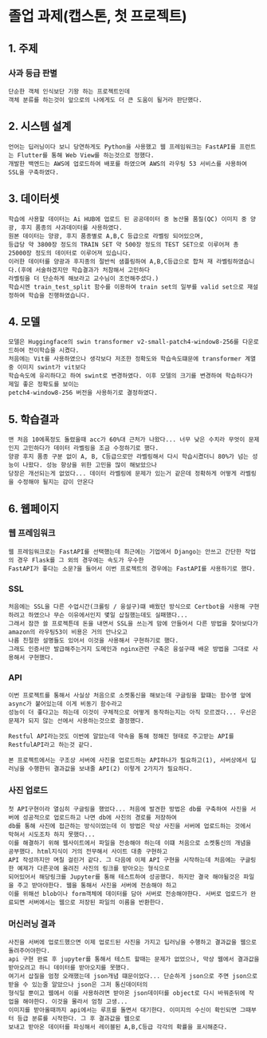 # **졸업 과제(캡스톤,  첫 프로젝트)**

## **1. 주제**
### **사과 등급 판별**
  
    단순한 객체 인식보단 기왕 하는 프로젝트인데
    객체 분류를 하는것이 앞으로의 나에게도 더 큰 도움이 될거라 판단했다.
    
  
## **2. 시스템 설계**

    언어는 딥러닝이다 보니 당연하게도 Python을 사용했고 웹 프레임워크는 FastAPI를 프런트는 Flutter를 통해 Web View를 하는것으로 정했다.
    개발한 백엔드는 AWS에 업로드하여 배포를 하였으며 AWS의 라우팅 53 서비스를 사용하여 SSL을 구축하였다.


## **3. 데이터셋**

    학습에 사용할 데이터는 Ai HUB에 업로드 된 공공데이터 중 농산물 품질(QC) 이미지 중 양광, 후지 품종의 사과데이터를 사용하였다.
    원본 데이터는 양광, 후지 품종별로 A,B,C 등급으로 라벨링 되어있으며, 
    등급당 약 3800장 정도의 TRAIN SET 약 500장 정도의 TEST SET으로 이루어져 총 25000장 정도의 데이터로 이루어져 있습니다. 
    이러한 데이터를 양광과 후지종의 절반씩 샘플링하여 A,B,C등급으로 합쳐 재 라벨링하였습니다.(후에 서술하겠지만 학습결과가 처참해서 고민하다 
    라벨링을 더 단순하게 해보라고 교수님이 조언해주셨다.)
    학습시엔 train_test_split 함수를 이용하여 train set의 일부를 valid set으로 재설정하여 학습을 진행하였습니다.

## **4. 모델**

    모델은 Huggingface의 swin transformer v2-small-patch4-window8-256를 다운로드하여 전이학습을 시켰다.
    처음에는 Vit를 사용하였으나 생각보다 저조한 정확도와 학습속도떄문에 transformer 계열 중 이미지 swint가 vit보다
    학습속도에 유리하다고 하여 swint로 변경하였다. 이후 모델의 크기를 변경하여 학습하다가 제일 좋은 정확도를 보이는
    petch4-window8-256 버전을 사용하기로 결정하였다.

## **5. 학습결과**
    맨 처음 10에폭정도 돌렸을때 acc가 60%대 근처가 나왔다... 너무 낮은 수치라 무엇이 문제인지 고민하다가 데이터 라벨링을 조금 수정하기로 했다.
    양광 후지 품종 구분 없이 A, B, C등급으로만 라벨링해서 다시 학습시켰더니 80%가 넘는 성능이 나왔다. 성능 향상을 위한 고민을 많이 해보았으나 
    당장은 개선되는게 없었다... 데이터 라벨링에 문제가 있는거 같은데 정확하게 어떻게 라벨링을 수정해야 될지는 감이 안온다

## **6. 웹페이지**

### **웹 프레임워크**
    웹 프레임워크로는 FastAPI를 선택했는데 최근에는 기업에서 Django는 안쓰고 간단한 작업의 경우 Flask를 그 외의 경우에는 속도가 우수한
    FastAPI가 좋다는 소문?을 들어서 이번 프로젝트의 경우에는 FastAPI를 사용하기로 했다. 

### **SSL**
    처음에는 SSL을 다른 수업시간(크롤링 / 융설구)떄 배웠던 방식으로 Certbot을 사용해 구현하려고 하였으나 무슨 이유에서인지 몇일 삽질했는데도 실패했다...
    그래서 잠깐 쓸 프로젝튼데 돈을 내면서 SSL을 쓰는게 맘에 안들어서 다른 방법을 찾아보다가 amazon의 라우팅53이 비용은 거의 안나오고 
    나름 친절한 설명들도 있어서 이것을 사용해서 구현하기로 했다.
    그래도 인증서만 발급해주는거지 도메인과 nginx관련 구축은 융설구때 배운 방법을 그대로 사용해서 구현했다. 

### **API**
    이번 프로젝트를 통해서 사실상 처음으로 소켓통신을 해보는데 구글링을 할떄는 함수명 앞에 async가 붙어있는데 이게 비동기 함수라고
    성능이 더 좋다고는 하는데 이것이 구체적으로 어떻게 동작하는지는 아직 모르겠다... 우선은 문제가 되지 않는 선에서 사용하는것으로 결정했다.

    Restful API라는것도 이번에 알았는데 약속을 통해 정해진 형태로 주고받는 API를 RestfulAPI라고 하는것 같다. 

    본 프로젝트에서는 구조상 서버에 사진을 업로드하는 API하나가 필요하고(1), 서버상에서 딥러닝을 수행한뒤 결과값을 보내줄 API(2) 이렇게 2가지가 필요하다.

### **사진 업로드**
    첫 API구현이라 열심히 구글링을 했었다... 처음에 발견한 방법은 db를 구축하여 사진을 서버에 성공적으로 업로드하고 나면 db에 사진의 경로를 저장하여 
    db를 통해 사진에 접근하는 방식이었는데 이 방법은 막상 사진을 서버에 업로드하는 것에서 막혀서 시도조차 하지 못했다...
    이를 해결하기 위해 웹사이트에서 파일을 전송해야 하는데 이떄 처음으로 소켓통신의 개념을 공부했다. html지식이 거의 전무해서 사이트 대충 구현하고 
    API 작성까지만 며칠 걸린거 같다. 그 다음에 이제 API 구현을 시작하는데 처음에는 구글링한 예제가 다른곳에 올려진 사진의 링크를 받아오는 형식으로 
    되어있어서 해당링크를 Jupyter를 통해 테스트하여 성공했다. 하지만 결국 해야될것은 파일을 주고 받아야한다. 웹을 통해서 사진을 서버에 전송해야 하고
    이를 위해선 blob이나 form객체에 데이터를 담아 서버로 전송해야한다. 서버로 업로드가 완료되면 서버에서는 웹으로 저장된 파일의 이름을 반환한다.
    
### **머신러닝 결과**
    사진을 서버에 업로드했으면 이제 업로드된 사진을 가지고 딥러닝을 수행하고 결과값을 웹으로 돌려주어야한다. 
    api 구현 완료 후 jupyter를 통해서 테스트 할때는 문제가 없었으나, 막상 웹에서 결과값을 받아오려고 하니 데이터를 받아오지를 못했다.
    여기서 삽질을 엄청 오래했는데 json개념 떄문이었다... 단순하게 json으로 주면 json으로 받을 수 있는줄 알았으나 json은 그저 통신데이터의 
    형식일 뿐이고 웹에서 이를 사용하려면 받아온 json데이터를 object로 다시 바꿔준뒤에 작업을 해야한다. 이것을 몰라서 엄청 고생...
    이미지를 받아올때까지 api에서는 루프를 돌면서 대기한다. 이미지의 수신이 확인되면 그때부터 등급 분류를 시작한다. 그 후 결과값을 웹으로
    보내고 받아온 데이터를 파싱해서 레이블된 A,B,C등급 각각의 확률을 표시해준다.
    
